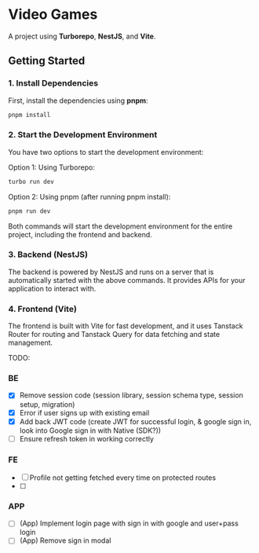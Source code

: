 # Video Games

A project using **Turborepo**, **NestJS**, and **Vite**.

## Getting Started

### 1. Install Dependencies

First, install the dependencies using **pnpm**:

```bash
pnpm install
```

### 2. Start the Development Environment

You have two options to start the development environment:

Option 1: Using Turborepo:

```bash
turbo run dev
```

Option 2: Using pnpm (after running pnpm install):

```bash
pnpm run dev
```

Both commands will start the development environment for the entire project, including the frontend and backend.

### 3. Backend (NestJS)

The backend is powered by NestJS and runs on a server that is automatically started with the above commands. It provides APIs for your application to interact with.

### 4. Frontend (Vite)

The frontend is built with Vite for fast development, and it uses Tanstack Router for routing and Tanstack Query for data fetching and state management.

TODO:

### BE

- [x] Remove session code (session library, session schema type, session setup, migration)
- [x] Error if user signs up with existing email
- [x] Add back JWT code (create JWT for successful login, & google sign in, look into Google sign in with Native (SDK?))
- [ ] Ensure refresh token in working correctly

### FE

- [ ] Profile not getting fetched every time on protected routes
- [ ]

### APP

- [ ] (App) Implement login page with sign in with google and user+pass login
- [ ] (App) Remove sign in modal
